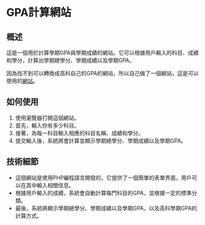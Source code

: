 # GPA計算網站

## 概述
這是一個用於計算學期GPA與學期成績的網站。它可以根據用戶輸入的科目、成績和學分，計算出學期總學分、學期成績以及學期GPA。

因為找不到可以轉換成高科自己的GPA的網站，所以自己做了一個網站，這是可以使用的[網站](http://203.64.95.42/C112151111/GPA_login.php)。  

## 如何使用
1. 使用瀏覽器打開這個網站。
2. 首先，輸入你有多少科目。
3. 接著，為每一科目輸入相應的科目名稱、成績和學分。
4. 提交輸入後，系統將會計算並顯示學期總學分、學期成績以及學期GPA。

## 技術細節
- 這個網站是使用PHP編程語言開發的，它提供了一個簡單的表單界面，用戶可以在其中輸入相關信息。
- 根據用戶輸入的成績，系統會自動計算每門科目的GPA，並根據一定的標準分類。
- 最後，系統將顯示學期總學分、學期成績以及學期GPA，以及高科學期GPA的計算方式。
